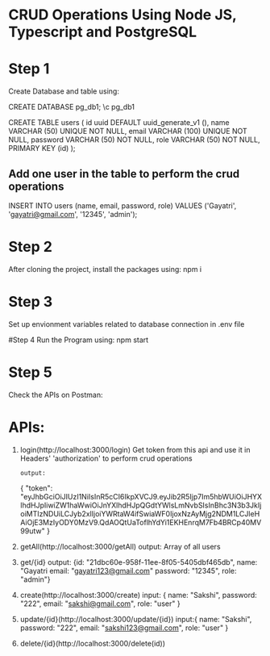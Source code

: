 # CRUD Operations Using Node JS, Typescript and PostgreSQL

# Step 1
Create Database and table using:

CREATE DATABASE pg_db1;
\c pg_db1

CREATE TABLE users (
id uuid DEFAULT uuid_generate_v1 (),
name VARCHAR (50) UNIQUE NOT NULL,
email VARCHAR (100) UNIQUE NOT NULL,
password VARCHAR (50) NOT NULL,
role VARCHAR (50) NOT NULL,
PRIMARY KEY (id)
);

## Add one user in the table to perform the crud operations
INSERT INTO users (name, email, password, role)
VALUES ('Gayatri', 'gayatri@gmail.com', '12345', 'admin');

# Step 2
After cloning the project, install the packages using:
npm i

# Step 3
Set up envionment variables related to database connection in .env file

#Step 4
Run the Program using:
npm start

# Step 5
Check the APIs on Postman:

# APIs:

1.  login(http://localhost:3000/login)
    Get token from this api and use it in Headers' 'authorization' to perform crud operations

        output:

    {
    "token": "eyJhbGciOiJIUzI1NiIsInR5cCI6IkpXVCJ9.eyJib2R5Ijp7Im5hbWUiOiJHYXlhdHJpIiwiZW1haWwiOiJnYXlhdHJpQGdtYWlsLmNvbSIsInBhc3N3b3JkIjoiMTIzNDUiLCJyb2xlIjoiYWRtaW4ifSwiaWF0IjoxNzAyMjg2NDM1LCJleHAiOjE3MzIyODY0MzV9.QdAOQtUaToflhYdYi1EKHEnrqM7Fb4BRCp40MV99utw"
    }

2.  getAll(http://localhost:3000/getAll)
    output: Array of all users

3.  get/{id}
    output:
    {id: "21dbc60e-958f-11ee-8f05-5405dbf465db",
    name: "Gayatri
    email: "gayatri123@gmail.com"
    password: "12345",
    role: "admin"}

4.  create(http://localhost:3000/create)
    input: {
    name: "Sakshi",
    password: "222",
    email: "sakshi@gmail.com",
    role: "user"
    }

5.  update/{id}(http://localhost:3000/update/{id})
    input:{
    name: "Sakshi",
    password: "222",
    email: "sakshi123@gmail.com",
    role: "user"
    }

6.  delete/{id}(http://localhost:3000/delete(id))
